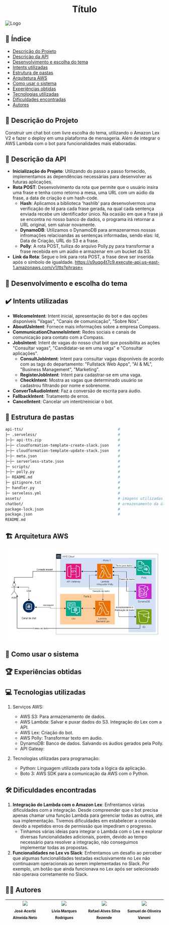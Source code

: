 <h1 align="center">Título</h1>

![Logo](https://s3.sa-east-1.amazonaws.com/remotar-assets-prod/company-profile-covers/cl7god9gt00lx04wg4p2a93zt.jpg)


## 📌 Índice
- [Descrição do Projeto](#-Descrição-do-Projeto)
- [Descrição da API](#-Descrição-da-API)
- [Desenvolvimento e escolha do tema](#-Desenvolvimento-e-escolha-do-tema)
- [Intents utilizadas](#-Intents-utilizadas)
- [Estrutura de pastas](#-Estrutura-de-pastas)
- [Arquitetura AWS](#-Arquitetura-AWS)
- [Como usar o sistema](#-Como-usar-o-sistema)
- [Experiências obtidas](#-Experiências-obtidas)
- [Tecnologias utilizadas](#-Tecnologias-utilizadas)
- [Dificuldades encontradas](#-Dificuldades-encontradas)
- [Autores](#-Autores)


## 📖 Descrição do Projeto
Construir um chat bot com livre escolha do tema, utilizando o Amazon Lex V2 e fazer o deploy em uma plataforma de mensageria. Além de integrar o AWS Lambda com o bot para funcionalidades mais elaboradas.


## 📖 Descrição da API
- <strong>Inicialização do Projeto</strong>: Utilizando do passo a passo fornecido, implementamos as dependências necessárias para desenvolver as futuras aplicações.
- <strong>Rota POST</strong>: Desenvolvimento da rota que permite que o usuário insira uma frase e tenha como retorno a mesa, uma URL com um aúdio da frase, a data de criação e um hash-code.
    - <strong>Hash</strong>: Aplicamos a biblioteca 'hashlib' para desenvolvermos uma verificação de Id para cada frase gerada, na qual cada sentença enviada recebe um identificador único. Na ocasião em que a frase já se encontra no nosso banco de dados, o programa irá retornar a URL original, sem salvar novamente.
    - <strong>DynamoDB</strong>: Utilizamos o DynamoDB para armazenarmos nossas infromações relacioandas as sentenças informadas, sendo elas: Id, Data de Criação, URL do S3 e a frase.
    - <strong>Polly</strong>: A rota POST, tuiliza do arquivo Polly.py para transformar a frase recebida em um aúdio e armazenar em um bucket da S3.
- <strong>Link da Rota</strong>: Segue o link para rota POST, a frase deve ser inserida após o símbolo de igualdade. https://s9uqg4t7c9.execute-api.us-east-1.amazonaws.com/v1/tts?phrase=


## 🎯 Desenvolvimento e escolha do tema


## ✔️ Intents utilizadas
- <strong>WelcomeIntent</strong>: Intent inicial, apresentação do bot e das opções disponíveis "Vagas", "Canais de comunicação", "Sobre Nós".
- <strong>AboutUsIntent</strong>: Fornece mais informações sobre a empresa Compass.
- <strong>CommunicationChannelsIntent</strong>: Redes sociais e canais de comunicação para contato com a Compass.
- <strong>JobsIntent</strong>: Intent de vagas do nosso chat bot que possibilita as ações "Consultar vagas", "Candidatar-se em uma vaga" e "Consultar aplicações".
    - <strong>ConsultJobIntent</strong>: Intent para consultar vagas disponíveis de acordo com as tags do departamento: "Fullstack Web Apps", "AI & ML", "Business Management", "Marketing".
    - <strong>RegisterJobIntent</strong>: Intent para cadastrar-se em uma vaga.
    - <strong>CheckIntent</strong>: Mostra as vagas que determinado usuário se cadastrou filtrando por nome e sobrenome.
- <strong>ConverToAudioIntent</strong>: Faz a conversão de escrita para áudio.
- <strong>FallbackIntent</strong>: Tratamento de erros.
- <strong>CancelIntent</strong>: Cancelar um intent/reiniciar o bot.


## 📂 Estrutura de pastas
 
```bash
api-tts/                                          # 
├─ .serveless/                                    # 
├─├─ api-tts.zip                                  # 
├─├─ cloudformation-template-create-slack.json    # 
├─├─ cloudformation-template-update-stack.json    # 
├─├─ meta.json                                    # 
├─├─ serverless-state.json                        # 
├─ scripts/                                       # 
├─├─ polly.py                                     # 
├─ README.md                                      # 
├─ gitignore.txt                                  # 
├─ handler.py                                     # 
├─ serveless.yml                                  #
assets/                                           # imagens utilizadas no Readme
chatbot/                                          # armazenamento da última versão do bot .zip
package-lock.json                                 # 
package.json                                      # 
README.md
```


## 🏗️ Arquitetura AWS
![Imagem|Diagrama](assets/sprints6-7.jpg)


## 🚀 Como usar o sistema


## 🏆 Experiências obtidas


## 💻 Tecnologias utilizadas
1. Serviços AWS:
    - AWS S3: Para armazenamento de dados.
    - AWS Lambda: Salvar e puxar dados do S3. Integração do Lex com a API.
    - AWS Lex: Criação do bot.
    - AWS Polly: Transformar texto em áudio.
    - DynamoDB: Banco de dados. Salvando os áudios gerados pela Polly.
    - API Gateay: 

2. Tecnologias utilizadas para programação:
    - Python: Linguagem utilizada para toda a lógica da aplicação.
    - Boto 3: AWS SDK para a comunicação da AWS com o Python.



## 🛠️ Dificuldades encontradas
1. <strong>Integração do Lambda com o Amazon Lex</strong>:
Enfrentamos várias dificuldades com a integração. Desde compreender que o bot precisa apenas chamar uma função Lambda para gerenciar todas as outras, até sua implementação. Tivemos dificuldades em estabelecer a conexão devido a repetidos erros de permissão que impediram o progresso.
    - Tínhamos várias ideias para integrar o Lambda com o Lex e explorar diversas funcionalidades adicionais, porém, devido ao tempo necessário para resolver a integração, não conseguimos implementar todas as propostas.
2. <strong>Funcionalidades no Lex vs Slack</strong>:
Enfrentamos um desafio ao perceber que algumas funcionalidades testadas exclusivamente no Lex não continuavam operacionais ao serem implementadas no Slack. Por exemplo, um botão que ainda funcionava no Lex após ser selecionado não operava corretamente no Slack.


## ✍🏻 Autores
| [<img loading="lazy" src="https://avatars.githubusercontent.com/u/120669342?v=4" width=115><br><sub>José Acerbi Almeida Neto</sub>](https://github.com/JoseJaan) | [<img loading="lazy" src="https://avatars.githubusercontent.com/u/142454135?v=4" width=115><br><sub>Lívia Marques Rodrigues</sub>](https://github.com/livmrqs) | [<img loading="lazy" src="https://avatars.githubusercontent.com/u/137515142?v=4" width=115><br><sub>Rafael Alves Silva Rezende</sub>](https://github.com/rafa-rez) | [<img loading="lazy" src="https://avatars.githubusercontent.com/u/123120658?v=4" width=115><br><sub>Samuel de Oliveira Vanoni</sub>](https://github.com/SamuVanoni)
| :---: | :---: | :---: | :---: |
